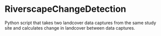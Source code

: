# RiverscapeChangeDetection
Python script that takes two landcover data captures from the same study site and calculates change in landcover between data captures.
